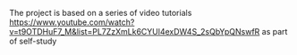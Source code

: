 The project is based on a series of video tutorials
https://www.youtube.com/watch?v=t9OTDHuF7_M&list=PL7ZzXmLk6CYUl4exDW4S_2sQbYpQNswfR
as part of self-study
